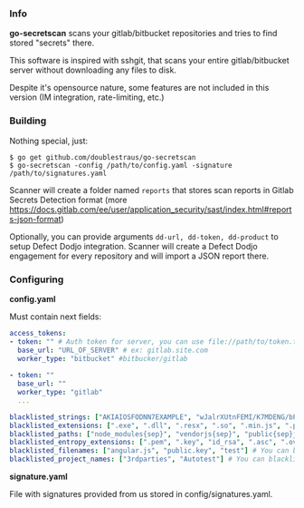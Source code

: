 ### Info
**go-secretscan** scans your gitlab/bitbucket repositories and tries to find stored "secrets" there.

This software is inspired with sshgit, that scans your entire gitlab/bitbucket server without downloading any files to disk.

Despite it's opensource nature, some features are not included in this version (IM integration, rate-limiting, etc.)


### Building

Nothing special, just:
```shell
$ go get github.com/doublestraus/go-secretscan
$ go-secretscan -config /path/to/config.yaml -signature /path/to/signatures.yaml
```
Scanner will create a folder named `reports` that stores scan reports in Gitlab Secrets Detection format (more https://docs.gitlab.com/ee/user/application_security/sast/index.html#reports-json-format)

Optionally, you can provide arguments `dd-url, dd-token, dd-product` to setup Defect Dodjo integration. Scanner will create a Defect Dodjo engagement for every repository and will import a JSON report there.


### Configuring

**config.yaml**

Must contain next fields:
```yaml
access_tokens:
- token: "" # Auth token for server, you can use file://path/to/token.txt form 
  base_url: "URL_OF_SERVER" # ex: gitlab.site.com
  worker_type: "bitbucket" #bitbucker/gitlab
  
- token: ""
  base_url: ""
  worker_type: "gitlab"
  ...

blacklisted_strings: ["AKIAIOSFODNN7EXAMPLE", "wJalrXUtnFEMI/K7MDENG/bPxRfiCYEXAMPLEKEY", "username:password", "sshpass -p $SSH_PASS"]
blacklisted_extensions: [".exe", ".dll", ".resx", ".so", ".min.js", ".pak", ".tar.xz", ".rar", ".gzip", ".jpg", ".iso", ".jpeg", ".png", ".gif", ".bmp", ".tiff", ".tif", ".psd", ".xcf", ".zip", ".tar.gz", ".ttf", ".lock", ".a"]
blacklisted_paths: ["node_modules{sep}", "vendorjs{sep}", "public{sep}js", "templates{sep}", "vendor{sep}bundle", "acme.sh{sep}", "boost{sep}", "jre{sep}lib", "vendor{sep}cache", "{sep}test{sep}", "{sep}tests{sep}", "example{sep}", "examples{sep}", ".vs{sep}"] # use {sep} for the OS' path seperator (i.e. / or \)
blacklisted_entropy_extensions: [".pem", ".key", "id_rsa", ".asc", ".ovpn", ".sqlite", ".sqlite3", ".log"] # You can blacklist file extensions
blacklisted_filenames: ["angular.js", "public.key", "test"] # You can blacklist filename 
blacklisted_project_names: ["3rdparties", "Autotest"] # You can blacklist path or concrete project name (path form)


```

**signature.yaml**

File with signatures provided from us stored in config/signatures.yaml.
